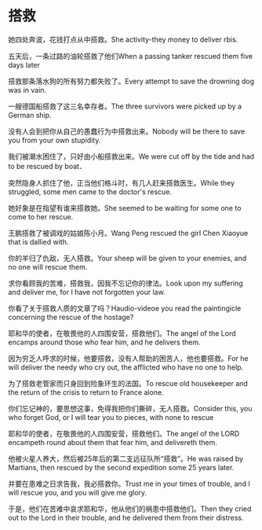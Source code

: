 # 搭救

<p><span class="chinese">她四处奔波，花钱打点从中搭救。</span><span class="english">She activity-they money to deliver rbis.</span></p>

<p><span class="chinese">五天后，一条过路的油轮搭救了他们</span><span class="english">When a passing tanker rescued them five days later</span></p>

<p><span class="chinese">搭救那条落水狗的所有努力都失败了。</span><span class="english">Every attempt to save the drowning dog was in vain.</span></p>

<p><span class="chinese">一艘德国船搭救了这三名幸存者。</span><span class="english">The three survivors were picked up by a German ship.</span></p>

<p><span class="chinese">没有人会到把你从自己的愚蠢行为中搭救出来。</span><span class="english">Nobody will be there to save you from your own stupidity.</span></p>

<p><span class="chinese">我们被潮水困住了，只好由小船搭救出来。</span><span class="english">We were cut off by the tide and had to be rescued by boat．</span></p>

<p><span class="chinese">突然隐身人抓住了他，正当他们格斗时，有几人赶来搭救医生。</span><span class="english">While they struggled, some men came to the doctor's rescue.</span></p>

<p><span class="chinese">她好象是在指望有谁来搭救她。</span><span class="english">She seemed to be waiting for some one to come to her rescue.</span></p>

<p><span class="chinese">王鹏搭救了被调戏的姑娘陈小月。</span><span class="english">Wang Peng rescued the girl Chen Xiaoyue that is dallied with.</span></p>

<p><span class="chinese">你的羊归了仇敌，无人搭救。</span><span class="english">Your sheep will be given to your enemies, and no one will rescue them.</span></p>

<p><span class="chinese">求你看顾我的苦难，搭救我，因我不忘记你的律法。</span><span class="english">Look upon my suffering and deliver me, for I have not forgotten your law.</span></p>

<p><span class="chinese">你看了关于搭救人质的文章了吗？</span><span class="english">Haudio-videoe you read the paintingicle concerning the rescue of the hostage?</span></p>

<p><span class="chinese">耶和华的使者，在敬畏他的人四围安营，搭救他们。</span><span class="english">The angel of the Lord encamps around those who fear him, and he delivers them.</span></p>

<p><span class="chinese">因为穷乏人呼求的时候，他要搭救，没有人帮助的困苦人，他也要搭救。</span><span class="english">For he will deliver the needy who cry out, the afflicted who have no one to help.</span></p>

<p><span class="chinese">为了搭救老管家而只身回到险象环生的法国。</span><span class="english">To rescue old housekeeper and the return of the crisis to return to France alone.</span></p>

<p><span class="chinese">你们忘记神的，要思想这事，免得我把你们撕碎，无人搭救。</span><span class="english">Consider this, you who forget God, or I will tear you to pieces, with none to rescue</span></p>

<p><span class="chinese">耶和华的使者，在敬畏他的人四围安营，搭救他们。</span><span class="english">The angel of the LORD encampeth round about them that fear him, and delivereth them.</span></p>

<p><span class="chinese">他被火星人养大，然后被25年后的第二支远征队所“搭救”。</span><span class="english">He was raised by Martians, then rescued by the second expedition some 25 years later.</span></p>

<p><span class="chinese">并要在患难之日求告我，我必搭救你。</span><span class="english">Trust me in your times of trouble, and I will rescue you, and you will give me glory.</span></p>

<p><span class="chinese">于是，他们在苦难中哀求耶和华，他从他们的祸患中搭救他们。</span><span class="english">Then they cried out to the Lord in their trouble, and he delivered them from their distress.</span></p>

